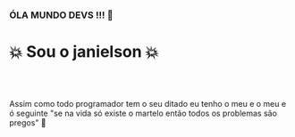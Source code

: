  ### ÓLA MUNDO DEVS !!! 👋
<h1> 💥 Sou o janielson  💥 </h1> <br><br>
<p> Assim como todo programador tem o seu ditado eu tenho o meu e o meu e ó seguinte "se na vida só existe o martelo então todos os problemas são pregos" 🔨 </p>


